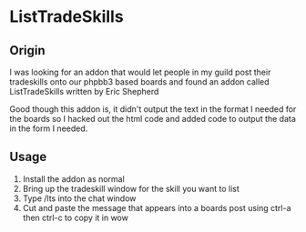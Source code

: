 # ListTradeSkills

## Origin
I was looking for an addon that would let people in my guild post their
tradeskills onto our phpbb3 based boards and found an addon called
ListTradeSkills written by Eric Shepherd

Good though this addon is, it didn't output the text in the format I 
needed for the boards so I hacked out the html code and added code to 
output the data in the form I needed.

## Usage
1. Install the addon as normal
2. Bring up the tradeskill window for the skill you want to list
3. Type /lts into the chat window
4. Cut and paste the message that appears into a boards post using ctrl-a then ctrl-c to copy it in wow

 